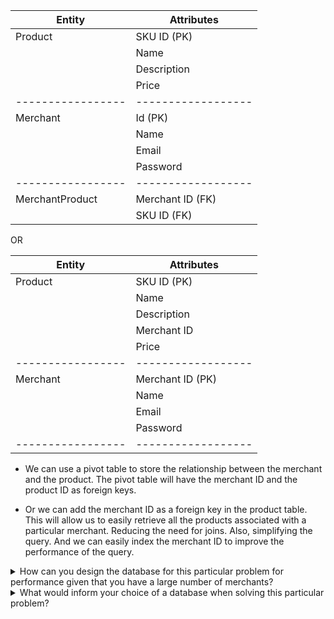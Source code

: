 | Entity          | Attributes         |
|-----------------|--------------------|
| Product         | SKU ID (PK)        |
|                 | Name               |
|                 | Description        |
|                 | Price              |
|-----------------| ------------------ |
| Merchant        | Id (PK)            |
|                 | Name               |
|                 | Email              |
|                 | Password           |
|-----------------| ------------------ |
| MerchantProduct | Merchant ID (FK)   |
|                 | SKU ID (FK)        |

OR

| Entity          | Attributes         |
|-----------------|--------------------|
| Product         | SKU ID (PK)        |
|                 | Name               |
|                 | Description        |
|                 | Merchant ID        |
|                 | Price              |
|-----------------| ------------------ |
| Merchant        | Merchant ID (PK)   |
|                 | Name               |
|                 | Email              |
|                 | Password           |
|-----------------| ------------------ |

- We can use a pivot table to store the relationship between the merchant and the product. The pivot table will have the merchant ID and the product ID as foreign keys.

- Or we can add the merchant ID as a foreign key in the product table. This will allow us to easily retrieve all the products associated with a particular merchant. Reducing the need for joins. Also, simplifying the query. And we can easily index the merchant ID to improve the performance of the query.


<details>
<summary>How can you design the database for this particular problem for performance given that you have a large number of merchants?</summary>

- Indexing
  - Indexing is a way to optimize the performance of a database by minimizing the number of disk accesses required when a query is processed. It is a data structure technique which is used to quickly locate and access the data in a database. Indexes are used to quickly locate data without having to search every row in a database table every time a database table is accessed.
- Caching
  - Caching is a technique used to store the result of an expensive operation and then reusing it when the same operation is performed again. It is used to improve the performance of the application. Caching is used to store the result of an expensive operation and then reusing it when the same operation is performed again. It is used to improve the performance of the application.
- Optimized Queries
  - Optimized queries are used to improve the performance of the application. It is used to reduce the number of database calls and improve the performance of the application. Optimized queries are used to reduce the number of database calls and retrieves only the necessary data and use efficient join operations.
</details>

<details>
<summary>What would inform your choice of a database when solving this particular problem?</summary>

- Scalability
  - The database should be able to handle a large number of merchants and products.
- Performance
  - Choose a database that can efficiently store and retrieve data, especially for complex queries involving joins.
- Reliability
  - The database should be reliable and provide data consistency and integrity.
</details>

